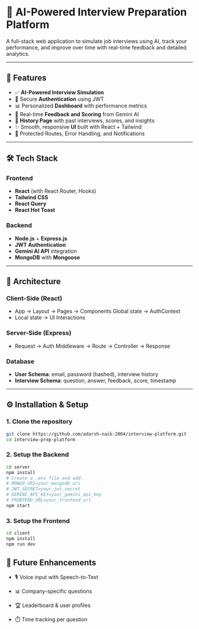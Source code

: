 # 🧠 AI-Powered Interview Preparation Platform

A full-stack web application to simulate job interviews using AI, track your performance, and improve over time with real-time feedback and detailed analytics.

---

## 🚀 Features

- ✅ **AI-Powered Interview Simulation**
- 🔐 Secure **Authentication** using JWT
- 📊 Personalized **Dashboard** with performance metrics
- 🧠 Real-time **Feedback and Scoring** from Gemini AI
- 📂 **History Page** with past interviews, scores, and insights
- ✨ Smooth, responsive **UI** built with React + Tailwind
- 🔁 Protected Routes, Error Handling, and Notifications

---

## 🛠️ Tech Stack

### Frontend
- **React** (with React Router, Hooks)
- **Tailwind CSS**
- **React Query**
- **React Hot Toast**

### Backend
- **Node.js** + **Express.js**
- **JWT Authentication**
- **Gemini AI API** integration
- **MongoDB** with **Mongoose**

---

## 🧱 Architecture

### Client-Side (React)
- App → Layout → Pages → Components Global state → AuthContext
- Local state → UI Interactions
  
### Server-Side (Express)
- Request → Auth Middleware → Route → Controller → Response

### Database
- **User Schema**: email, password (hashed), interview history
- **Interview Schema**: question, answer, feedback, score, timestamp

---

## ⚙️ Installation & Setup

### 1. Clone the repository

```bash
git clone https://github.com/adarsh-naik-2004/interview-platform.git
cd interview-prep-platform
```
### 2. Setup the Backend
```bash
cd server
npm install
# Create a .env file and add:
# MONGO_URI=your_mongodb_uri
# JWT_SECRET=your_jwt_secret
# GEMINI_API_KEY=your_gemini_api_key
# FRONTEND_URL=your_frontend_url
npm start
```
### 3. Setup the Frontend
```bash 
cd client
npm install
npm run dev
```
## 🧪 Future Enhancements
- 🎙️ Voice input with Speech-to-Text

- 📊 Company-specific questions

- 🏆 Leaderboard & user profiles

- ⏱️ Time tracking per question
